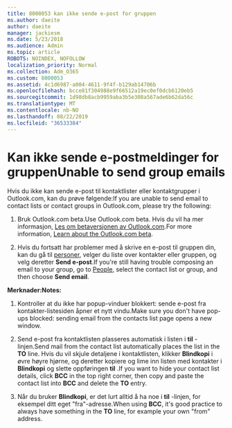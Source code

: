 ```yaml
---
title: 8000053 kan ikke sende e-post for gruppen
ms.author: daeite
author: daeite
manager: jackiesm
ms.date: 5/23/2018
ms.audience: Admin
ms.topic: article
ROBOTS: NOINDEX, NOFOLLOW
localization_priority: Normal
ms.collection: Adm_O365
ms.custom: 8000053
ms.assetid: 4c1d6987-a004-4611-9f4f-b129ab14706b
ms.openlocfilehash: bcce81f304988e9f66512a19ec0ef0dcb6120eb5
ms.sourcegitcommit: 1d98db8acb9959aba3b5e308a567ade6b62da56c
ms.translationtype: MT
ms.contentlocale: nb-NO
ms.lasthandoff: 08/22/2019
ms.locfileid: "36533384"
---
```

# <a name="unable-to-send-group-emails"></a><span data-ttu-id="7df93-102">Kan ikke sende e-postmeldinger for gruppen</span><span class="sxs-lookup"><span data-stu-id="7df93-102">Unable to send group emails</span></span>

<span data-ttu-id="7df93-103">Hvis du ikke kan sende e-post til kontaktlister eller kontaktgrupper i Outlook.com, kan du prøve følgende:</span><span class="sxs-lookup"><span data-stu-id="7df93-103">If you are unable to send email to contact lists or contact groups in Outlook.com, please try the following:</span></span>
  
1. <span data-ttu-id="7df93-104">Bruk Outlook.com beta.</span><span class="sxs-lookup"><span data-stu-id="7df93-104">Use Outlook.com beta.</span></span> <span data-ttu-id="7df93-105">Hvis du vil ha mer informasjon, [Les om betaversjonen av Outlook.com](https://support.office.com/article/e2261c7f-d413-4084-8f22-21282f42d8cf).</span><span class="sxs-lookup"><span data-stu-id="7df93-105">For more information, [Learn about the Outlook.com beta](https://support.office.com/article/e2261c7f-d413-4084-8f22-21282f42d8cf).</span></span>
    
2. <span data-ttu-id="7df93-106">Hvis du fortsatt har problemer med å skrive en e-post til gruppen din, kan du gå til [personer](https://outlook.live.com/people/), velger du liste over kontakter eller gruppen, og velg deretter **Send e-post**.</span><span class="sxs-lookup"><span data-stu-id="7df93-106">If you're still having trouble composing an email to your group, go to [People](https://outlook.live.com/people/), select the contact list or group, and then choose **Send email**.</span></span>
    
 <span data-ttu-id="7df93-107">**Merknader:**</span><span class="sxs-lookup"><span data-stu-id="7df93-107">**Notes:**</span></span>
  
1. <span data-ttu-id="7df93-108">Kontroller at du ikke har popup-vinduer blokkert: sende e-post fra kontakter-listesiden åpner et nytt vindu.</span><span class="sxs-lookup"><span data-stu-id="7df93-108">Make sure you don't have pop-ups blocked: sending email from the contacts list page opens a new window.</span></span>
    
2. <span data-ttu-id="7df93-109">Send e-post fra kontaktlisten plasseres automatisk i listen i **til** -linjen.</span><span class="sxs-lookup"><span data-stu-id="7df93-109">Send mail from the contact list automatically places the list in the **TO** line.</span></span> <span data-ttu-id="7df93-110">Hvis du vil skjule detaljene i kontaktlisten, klikker **Blindkopi** i øvre høyre hjørne, og deretter kopiere og lime inn listen med kontakter i **Blindkopi** og slette oppføringen **til** .</span><span class="sxs-lookup"><span data-stu-id="7df93-110">If you want to hide your contact list details, click **BCC** in the top right corner, then copy and paste the contact list into **BCC** and delete the **TO** entry.</span></span> 
    
3. <span data-ttu-id="7df93-111">Når du bruker **Blindkopi**, er det lurt alltid å ha noe i **til** -linjen, for eksempel ditt eget "fra"-adresse.</span><span class="sxs-lookup"><span data-stu-id="7df93-111">When using **BCC**, it's good practice to always have something in the **TO** line, for example your own "from" address.</span></span> 
    

